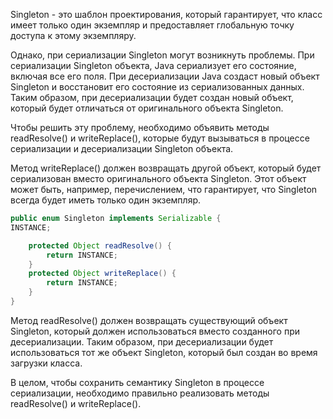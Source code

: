 Singleton - это шаблон проектирования, который гарантирует, что класс имеет только один экземпляр и предоставляет глобальную точку доступа к этому экземпляру.

Однако, при сериализации Singleton могут возникнуть проблемы. При сериализации Singleton объекта, Java сериализует его состояние, включая все его поля. При десериализации Java создаст новый объект Singleton и восстановит его состояние из сериализованных данных. Таким образом, при десериализации будет создан новый объект, который будет отличаться от оригинального объекта Singleton.

Чтобы решить эту проблему, необходимо объявить методы readResolve() и writeReplace(), которые будут вызываться в процессе сериализации и десериализации Singleton объекта.

Метод writeReplace() должен возвращать другой объект, который будет сериализован вместо оригинального объекта Singleton. Этот объект может быть, например, перечислением, что гарантирует, что Singleton всегда будет иметь только один экземпляр.

```java
public enum Singleton implements Serializable {
INSTANCE;

    protected Object readResolve() {
        return INSTANCE;
    }
    protected Object writeReplace() {
        return INSTANCE;
    }
}
```
Метод readResolve() должен возвращать существующий объект Singleton, который должен использоваться вместо созданного при десериализации. Таким образом, при десериализации будет использоваться тот же объект Singleton, который был создан во время загрузки класса.

В целом, чтобы сохранить семантику Singleton в процессе сериализации, необходимо правильно реализовать методы readResolve() и writeReplace().